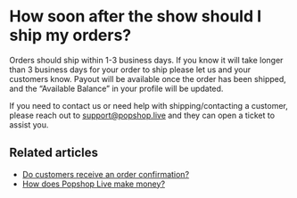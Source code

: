# How soon after the show should I ship my orders?

Orders should ship within 1-3 business days. If you know it will take longer than 3 business days for your order to ship please let us and your customers know. Payout will be available once the order has been shipped, and the “Available Balance” in your profile will be updated.

If you need to contact us or need help with shipping/contacting a customer, please reach out to [support@popshop.live](mailto:support@popshop.live) and they can open a ticket to assist you.&#x20;

## Related articles

* [Do customers receive an order confirmation?](https://jamble.gitbook.io/popshop-live/shipping-purchases-and-pick-up/fulfillment-and-shipping/do-customers-receive-an-order-confirmation)
* [How does Popshop Live make money?](https://jamble.gitbook.io/popshop-live/payment-and-tax/how-does-popshop-live-make-money)
